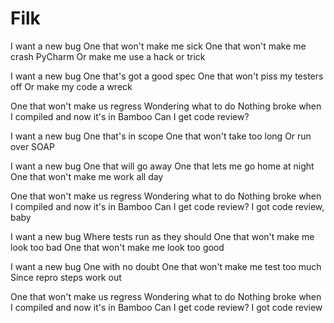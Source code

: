<!-- TITLE: Filk -->
<!-- SUBTITLE: Poetic or lyrical nonsense -->

# Filk
I want a new bug
One that won't make me sick
One that won't make me crash PyCharm
Or make me use a hack or trick

I want a new bug
One that's got a good spec
One that won't piss my testers off
Or make my code a wreck

One that won't make us regress
Wondering what to do
Nothing broke when I compiled and now it's in Bamboo
Can I get code review?

I want a new bug
One that's in scope
One that won't take too long
Or run over SOAP

I want a new bug
One that will go away
One that lets me go home at night
One that won't make me work all day

One that won't make us regress
Wondering what to do
Nothing broke when I compiled and now it's in Bamboo
Can I get code review?
I got code review, baby

I want a new bug
Where tests run as they should
One that won't make me look too bad
One that won't make me look too good

I want a new bug
One with no doubt
One that won't make me test too much
Since repro steps work out

One that won't make us regress
Wondering what to do
Nothing broke when I compiled and now it's in Bamboo
Can I get code review?
I got code review